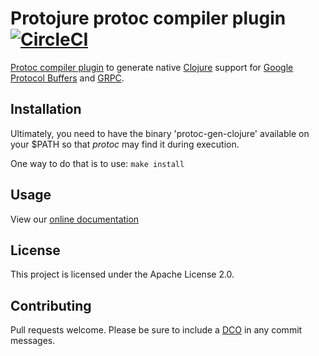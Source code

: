 # Protojure protoc compiler plugin [![CircleCI](https://circleci.com/gh/protojure/protoc-plugin/tree/master.svg?style=svg)](https://circleci.com/gh/protojure/protoc-plugin/tree/master)

[Protoc compiler plugin](https://developers.google.com/protocol-buffers/docs/reference/other) to generate native [Clojure](https://clojure.org/) support for [Google Protocol Buffers](https://developers.google.com/protocol-buffers/) and [GRPC](https://grpc.io/).

## Installation

Ultimately, you need to have the binary 'protoc-gen-clojure' available on your $PATH so that _protoc_ may find it during execution.

One way to do that is to use:
```make install```

## Usage

View our [online documentation](https://protojure.readthedocs.io)

## License

This project is licensed under the Apache License 2.0.

## Contributing

Pull requests welcome.  Please be sure to include a [DCO](https://en.wikipedia.org/wiki/Developer_Certificate_of_Origin) in any commit messages.
